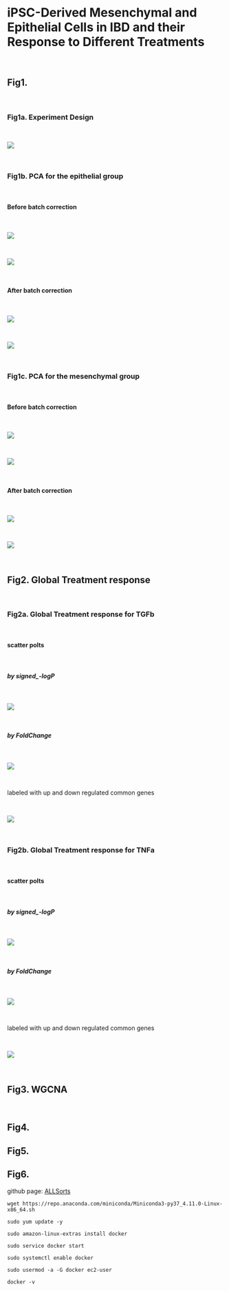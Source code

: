 # iPSC-Derived Mesenchymal and Epithelial Cells in IBD and their Response to Different Treatments

<br>

## Fig1.

<br>

### Fig1a. Experiment Design

<br>

![](/Users/samuellu/Desktop/Cedars-Sinai/PROJECTS/IBD_RNASeq/RBARRETTNFATGFB/MyProject_Figs/Fig1/Fig1a/Fig1a.png)

<br>

### Fig1b. PCA for the epithelial group

<br>

#### Before batch correction

<br>

![](/Users/samuellu/Desktop/Cedars-Sinai/PROJECTS/IBD_RNASeq/RBARRETTNFATGFB/MyProject_Figs/Fig1/Fig1b/PCA_Treatment_epi_nolabels_before_combat.jpeg)

<br>

![](/Users/samuellu/Desktop/Cedars-Sinai/PROJECTS/IBD_RNASeq/RBARRETTNFATGFB/MyProject_Figs/Fig1/Fig1b/PCA_Pheno_epi_nolabels_before_combat.jpeg)

<br>

#### After batch correction

<br>

![](/Users/samuellu/Desktop/Cedars-Sinai/PROJECTS/IBD_RNASeq/RBARRETTNFATGFB/MyProject_Figs/Fig1/Fig1b/PCA_Treatment_epi_nolables.jpeg)

<br>

![](/Users/samuellu/Desktop/Cedars-Sinai/PROJECTS/IBD_RNASeq/RBARRETTNFATGFB/MyProject_Figs/Fig1/Fig1b/PCA_Pheno_epi_nolables.jpeg)

<br>

### Fig1c. PCA for the mesenchymal group

<br>

#### Before batch correction

<br>

![](/Users/samuellu/Desktop/Cedars-Sinai/PROJECTS/IBD_RNASeq/RBARRETTNFATGFB/MyProject_Figs/Fig1/Fig1c/PCA_Treatment_mes_nolabels_before_combat.jpeg)

<br>

![](/Users/samuellu/Desktop/Cedars-Sinai/PROJECTS/IBD_RNASeq/RBARRETTNFATGFB/MyProject_Figs/Fig1/Fig1c/PCA_Pheno_mes_nolabels_before_combat.jpeg)

<br>

#### After batch correction

<br>

![](/Users/samuellu/Desktop/Cedars-Sinai/PROJECTS/IBD_RNASeq/RBARRETTNFATGFB/MyProject_Figs/Fig1/Fig1c/PCA_Treatment_mes_nolabels.jpeg)

<br>

![](/Users/samuellu/Desktop/Cedars-Sinai/PROJECTS/IBD_RNASeq/RBARRETTNFATGFB/MyProject_Figs/Fig1/Fig1c/PCA_Pheno_mes_nolabels.jpeg)

<br>

## Fig2. Global Treatment response

<br>

### Fig2a. Global Treatment response for TGFb

<br>

#### scatter polts

<br>

##### by signed_-logP

<br>

![](/Users/samuellu/Desktop/Cedars-Sinai/PROJECTS/IBD_RNASeq/RBARRETTNFATGFB/MyProject_Figs/Fig2/Fig2a/011824_TG/Scatterplots/Scatterplot_TG_mes_epi_signed_logP.png)

<br>

##### by FoldChange

<br>

![](/Users/samuellu/Desktop/Cedars-Sinai/PROJECTS/IBD_RNASeq/RBARRETTNFATGFB/MyProject_Figs/Fig2/Fig2a/011824_TG/Scatterplots/Scatterplot_TG_mes_epi_FC.png)

<br>

labeled with up and down regulated common genes

<br>

![](/Users/samuellu/Desktop/Cedars-Sinai/PROJECTS/IBD_RNASeq/RBARRETTNFATGFB/MyProject_Figs/Fig2/Fig2a/011824_TG/Scatterplots/Scatterplot_TG_mes_epi_FC_labeled_common_genes.png)

<br>

### Fig2b. Global Treatment response for TNFa

<br>

#### scatter polts

<br>

##### by signed_-logP

<br>

![](/Users/samuellu/Desktop/Cedars-Sinai/PROJECTS/IBD_RNASeq/RBARRETTNFATGFB/MyProject_Figs/Fig2/Fig2b/011824_TN/Scatterplots/Scatterplot_TN_mes_epi_signed_logP.png)

<br>

##### by FoldChange

<br>

![](/Users/samuellu/Desktop/Cedars-Sinai/PROJECTS/IBD_RNASeq/RBARRETTNFATGFB/MyProject_Figs/Fig2/Fig2b/011824_TN/Scatterplots/Scatterplot_TN_mes_epi_FC.png)

<br>

labeled with up and down regulated common genes

<br>

![](/Users/samuellu/Desktop/Cedars-Sinai/PROJECTS/IBD_RNASeq/RBARRETTNFATGFB/MyProject_Figs/Fig2/Fig2b/011824_TN/Scatterplots/Scatterplot_TN_mes_epi_FC_labeled_common_genes.png)

<br>

## Fig3. WGCNA

<br>









## Fig4.

## Fig5.

## Fig6.



github page: [ALLSorts](https://github.com/Oshlack/ALLSorts)

```wget https://repo.anaconda.com/miniconda/Miniconda3-py37_4.11.0-Linux-x86_64.sh```

```
sudo yum update -y

sudo amazon-linux-extras install docker

sudo service docker start

sudo systemctl enable docker

sudo usermod -a -G docker ec2-user

docker -v

```
